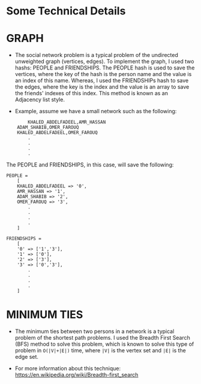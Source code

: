 Some Technical Details
======================

GRAPH
=====

* The social network problem is a typical problem of the undirected unweighted graph (vertices, edges). 
To implement the graph, I used two hashs: PEOPLE and FRIENDSHIPS. The PEOPLE hash is used to save the 
vertices, where the key of the hash is the person name and the value is an index of this name. 
Whereas, I used the FRIENDSHIPs hash to save the edges, where the key is the index and the value is an 
array to save the friends' indexes of this index. This method is known as an Adjacency list style.

* Example, assume we have a small network such as the following:
```
        KHALED_ABDELFADEEL,AMR_HASSAN
	ADAM_SHABIB,OMER_FAROUQ
	KHALED_ABDELFADEEL,OMER_FAROUQ
		.
		.
		.
		.
```
The PEOPLE and FRIENDSHIPS, in this case, will save the following: 
```
PEOPLE =
	[   
	KHALED_ABDELFADEEL => '0',
	AMR_HASSAN => '1',
	ADAM_SHABIB => '2', 
	OMER_FAROUQ => '3',
		.
		.
		.
		.
	]	
```
```
FRIENDSHIPS =
	[   
	'0' => ['1','3'],
	'1' => ['0'],
	'2' => ['3'], 
	'3' => ['0','3'],
		.
		.
		.
		.
	]	
```
MINIMUM TIES
============

* The minimum ties between two persons in a network is a typical problem of the shortest path problems. 
I used the Breadth First Search (BFS) method to solve this problem, which is known to solve this
type of problem in ```O(|V|+|E|)``` time, where ```|V|``` is the vertex set and ```|E|``` is the edge set.  

* For more information about this technique:
	https://en.wikipedia.org/wiki/Breadth-first_search
	
